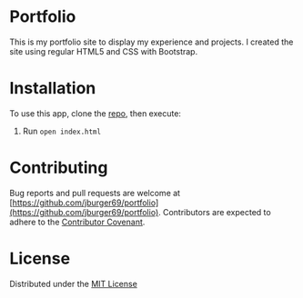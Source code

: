 # Portfolio

This is my portfolio site to display my experience and projects. I created the site using regular HTML5 and CSS with Bootstrap.

# Installation
To use this app, clone the [repo](https://github.com/jburger69/portfolio), then execute:

1. Run `open index.html`

# Contributing
Bug reports and pull requests are welcome at [https://github.com/jburger69/portfolio](https://github.com/jburger69/portfolio). Contributors are expected to adhere to the [Contributor Covenant](https://www.contributor-covenant.org/).

# License
Distributed under the [MIT License](https://opensource.org/licenses/MIT)
